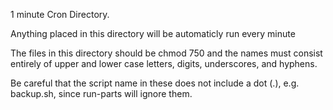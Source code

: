 1 minute Cron Directory.

Anything placed in this directory will be automaticly run every minute

The files in this directory should be chmod 750 and the names must consist 
entirely of upper and lower case letters, digits, underscores, and hyphens.

Be careful that the script name in these does not include a dot (.), e.g. 
backup.sh, since run-parts will ignore them.
